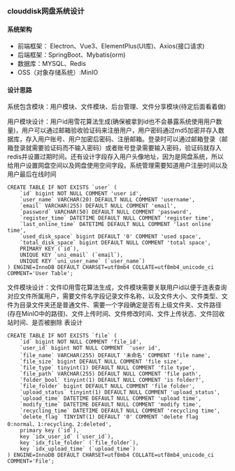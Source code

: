 ### clouddisk网盘系统设计

#### 系统架构

- 前端框架： Electron、Vue3、ElementPlus(UI库)、Axios(接口请求)
- 后端框架：SpringBoot、Mybatis(orm)
- 数据库：MYSQL、Redis
- OSS（对象存储系统）:MinIO



#### 设计思路

系统包含模块：用户模块、文件模块、后台管理、文件分享模块(待定后面看着做)

用户模块设计：用户id用雪花算法生成(确保被拿到id也不会暴露系统使用用户数量)，用户可以通过邮箱验收验证码来注册用户，用户密码通过md5加密并存入数据库，存入用户账号、用户加密后密码、注册邮箱。登录时可以通过邮箱登录（邮箱登录就需要验证码而不输入密码）或者账号登录需要输入密码，验证码就存入redis并设置过期时间。还有设计字段存入用户头像地址，因为是网盘系统，所以给用户设置网盘空间以及网盘使用空间字段。系统管理需要知道用户注册时间以及用户最后在线时间

```mysql
CREATE TABLE IF NOT EXISTS `user` (
	`id` bigint NOT NULL COMMENT 'user id',
	`user_name` VARCHAR(20) DEFAULT NULL COMMENT 'username',
	`email` VARCHAR(255) DEFAULT NULL COMMENT 'email',
	`password` VARCHAR(50) DEFAULT NULL COMMENT 'password',
	`register_time` DATETIME DEFAULT NULL COMMENT 'register time',
	`last_online_time` DATETIME DEFAULT NULL COMMENT 'last online time',
	`used_disk_space` bigint DEFAULT '0' COMMENT 'used space',
	`total_disk_space` bigint DEFAULT NULL COMMENT 'total space',
	PRIMARY KEY (`id`),
	UNIQUE KEY `uni_email` (`email`),
	UNIQUE KEY `uni_user_name` (`user_name`)
) ENGINE=InnoDB DEFAULT CHARSET=utf8mb4 COLLATE=utf8mb4_unicode_ci COMMENT='User Table';
```

文件模块设计：文件ID用雪花算法生成，文件模块需要关联用户id以便于连表查询对应文件所属用户，需要文件名字段记录文件名称，以及文件大小、文件类型、文件为目录文件夹还是普通文件、需要一个字段确定是否有上级文件夹、文件路径(存在MinIO中的路径)、文件上传时间、文件修改时间、文件上传状态、文件回收站时间、是否被删除
表设计
```mysql
CREATE TABLE IF NOT EXISTS `file` (
    `id` bigint NOT NULL COMMENT 'file_id',
    `user_id` bigint NOT NULL COMMENT  'user id',
    `file_name` VARCHAR(255) DEFAULT '未命名' COMMENT 'file name',
    `file_size` bigint DEFAULT NULL COMMENT 'file size',
    `file_type` tinyint(1) DEFAULT NULL COMMENT 'file type',
    `file_path` VARCHAR(255) DEFAULT NULL COMMENT 'file path',
    `folder_bool` tinyint(1) DEFAULT NULL COMMENT 'is folder?',
    `file_folder` bigint DEFAULT NULL COMMENT 'file folder',
    `upload_status` tinyint(1) DEFAULT NULL COMMENT 'upload_status',
    `upload_time` DATETIME DEFAULT NULL COMMENT 'upload time',
    `modify_time` DATETIME DEFAULT NULL COMMENT 'modify time',
    `recycling_time` DATETIME DEFAULT NULL COMMENT 'recycling time',
    `delete_flag` TINYINT(1) DEFAULT '0' COMMENT 'delete flag 0:normal、1:recycling、2:deleted',
    primary key (`id`),
    key `idx_user_id` (`user_id`),
    key `idx_file_folder` (`file_folder`),
    key `idx_upload_time` (`upload_time`)
) ENGINE=InnoDB DEFAULT CHARSET=utf8mb4 COLLATE=utf8mb4_unicode_ci COMMENT='File';
```

